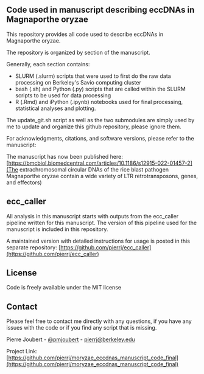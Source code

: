 <!-- moryzae_eccdnas_manuscript_code_final -->
## Code used in manuscript describing eccDNAs in Magnaporthe oryzae

This repository provides all code used to describe eccDNAs in Magnaporthe oryzae.

The repository is organized by section of the manuscript.

Generally, each section contains:
* SLURM (.slurm) scripts that were used to first do the raw data processing on Berkeley's Savio computing cluster
* bash (.sh) and Python (.py) scripts that are called within the SLURM scripts to be used for data processing
* R (.Rmd) and iPython (.ipynb) notebooks used for final processing, statistical analyses and plotting.

The update_git.sh script as well as the two submodules are simply used by me to update and organize this github repository, please ignore them.

For acknowledgments, citations, and software versions, please refer to the manuscript:

The manuscript has now been published here:
[https://bmcbiol.biomedcentral.com/articles/10.1186/s12915-022-01457-2](The extrachromosomal circular DNAs of the rice blast pathogen Magnaporthe oryzae contain a wide variety of LTR retrotransposons, genes, and effectors)

## ecc_caller

All analysis in this manuscript starts with outputs from the ecc_caller pipeline written for this manuscript. The version of this pipeline used for the manuscript is included in this repository.

A maintained version with detailed instructions for usage is posted in this separate repository:
[https://github.com/pierrj/ecc_caller](https://github.com/pierrj/ecc_caller)

<!-- LICENSE -->
## License

Code is freely available under the MIT license

<!-- CONTACT -->
## Contact

Please feel free to contact me directly with any questions, if you have any issues with the code or if you find any script that is missing.

Pierre Joubert - [@pmjoubert](https://twitter.com/pmjoubert) - pierrj@berkeley.edu

Project Link: [https://github.com/pierrj/moryzae_eccdnas_manuscript_code_final](https://github.com/pierrj/moryzae_eccdnas_manuscript_code_final)

